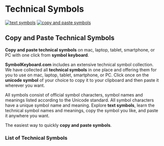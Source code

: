 # Technical Symbols
[![text symbols](https://img.shields.io/badge/github-symbols-green.svg)](https://github.com/symbolkeyboard/symbols)
[![copy and paste symbols](https://img.shields.io/badge/source-symbolkeyboad.com-orange.svg)](https://symbolkeyboard.com)
## Copy and Paste Technical Symbols

**Copy and paste technical symbols** on mac, laptop, tablet, smartphone, or PC with one click from **symbol keyboard**.

**SymbolKeyboard.com** includes an extensive technical symbol collection. We have collected all **technical symbols** in one place and offering them for you to use on mac, laptop, tablet, smartphone, or PC. Click once on the **unicode symbol** of your choice to copy it to your clipboard and then paste it wherever you want.

All symbols consist of official symbol characters, symbol names and meanings listed according to the Unicode standard. All symbol characters have a unique symbol name and meaning. Explore **text symbols**, learn the technical symbol names and meanings, copy the symbol you like, and paste it anywhere you want.

The easiest way to quickly **copy and paste symbols**.
### List of Technical Symbols
